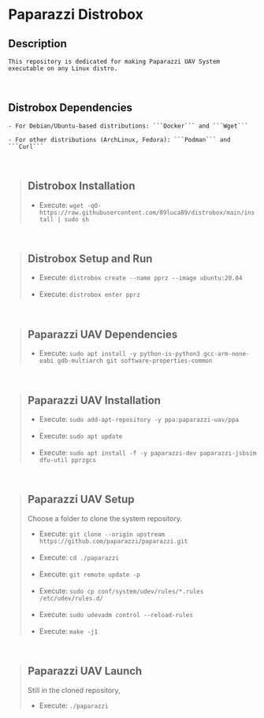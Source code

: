 # Paparazzi Distrobox

## Description
    This repository is dedicated for making Paparazzi UAV System executable on any Linux distro.

<br>

## Distrobox Dependencies
    - For Debian/Ubuntu-based distributions: ```Docker``` and ```Wget```
    
    - For other distributions (ArchLinux, Fedora): ```Podman``` and ```Curl```

<br>

> ## Distrobox Installation
> - Execute: ```wget -qO- https://raw.githubusercontent.com/89luca89/distrobox/main/install | sudo sh```

<br>

> ## Distrobox Setup and Run
> - Execute: ```distrobox create --name pprz --image ubuntu:20.04```
> <br><br>
> - Execute: ```distrobox enter pprz```

<br>

> ## Paparazzi UAV Dependencies
> - Execute: ```sudo apt install -y python-is-python3 gcc-arm-none-eabi gdb-multiarch git software-properties-common```

<br>

> ## Paparazzi UAV Installation
> - Execute: ```sudo add-apt-repository -y ppa:paparazzi-uav/ppa```
> <br><br>
> - Execute: ```sudo apt update```
> <br><br>
> - Execute: ```sudo apt install -f -y paparazzi-dev paparazzi-jsbsim dfu-util pprzgcs```

<br>

> ## Paparazzi UAV Setup
> Choose a folder to clone the system repository. 
> - Execute: ```git clone --origin upstream https://github.com/paparazzi/paparazzi.git```
> <br><br>
> - Execute: ```cd ./paparazzi```
> <br><br>
> - Execute: ```git remote update -p```
> <br><br>
> - Execute: ```sudo cp conf/system/udev/rules/*.rules /etc/udev/rules.d/```
> <br><br>
> - Execute: ```sudo udevadm control --reload-rules```
> <br><br>
> - Execute: ```make -j1```

<br>

> ## Paparazzi UAV Launch
> Still in the cloned repository,
> - Execute: ```./paparazzi```

